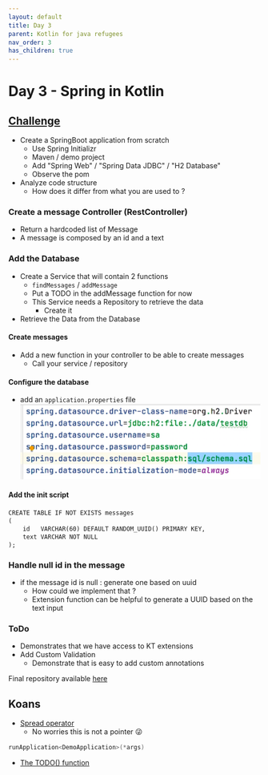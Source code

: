 ```yaml
---
layout: default
title: Day 3
parent: Kotlin for java refugees
nav_order: 3
has_children: true
---
```


# Day 3 - Spring in Kotlin
## [Challenge](https://youtu.be/gf-kjD2ZmZk)
* Create a SpringBoot application from scratch
  * Use Spring Initializr
  * Maven / demo project
  * Add "Spring Web" / "Spring Data JDBC" / "H2 Database"
  * Observe the pom
* Analyze code structure
  * How does it differ from what you are used to ?

### Create a message Controller (RestController)
  * Return a hardcoded list of Message
  * A message is composed by an id and a text

### Add the Database
* Create a Service that will contain 2 functions
  * `findMessages` / `addMessage`
  * Put a TODO in the addMessage function for now
  * This Service needs a Repository to retrieve the data
    * Create it
* Retrieve the Data from the Database

#### Create messages
* Add a new function in your controller to be able to create messages
  * Call your service / repository

#### Configure the database
* add an `application.properties` file
![img.png](img/db-properties.png)

#### Add the init script
```roomsql
CREATE TABLE IF NOT EXISTS messages
(
    id   VARCHAR(60) DEFAULT RANDOM_UUID() PRIMARY KEY,
    text VARCHAR NOT NULL
);
```

### Handle null id in the message
* if the message id is null : generate one based on uuid
  * How could we implement that ?
  * Extension function can be helpful to generate a UUID based on the text input

### ToDo
* Demonstrates that we have access to KT extensions
* Add Custom Validation
  * Demonstrate that is easy to add custom annotations

Final repository available [here](https://github.com/kotlin-hands-on/spring-time-in-kotlin-episode1)

## Koans
* [Spread operator](https://kotlinlang.org/docs/functions.html#variable-number-of-arguments-varargs)
  * No worries this is not a pointer 😜
```kotlin
runApplication<DemoApplication>(*args)
```
* [The TODO() function](https://kotlinlang.org/api/latest/jvm/stdlib/kotlin/-t-o-d-o.html)
